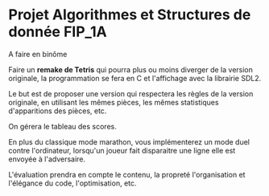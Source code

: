 # Projet Algorithmes et Structures de donnée FIP_1A

A faire en binôme

Faire un **remake de Tetris** qui pourra plus ou moins diverger de la version originale, la programmation se fera en C et l'affichage avec la librairie SDL2.

Le but est de proposer une version qui respectera les règles de la version originale, en utilisant les mêmes pièces, les mêmes statistiques d'apparitions des pièces, etc.

On gérera le tableau des scores.

En plus du classique mode marathon, vous implémenterez un mode duel contre l'ordinateur, lorsqu'un joueur fait disparaitre une ligne elle est envoyée à l'adversaire.

L'évaluation prendra en compte le contenu, la propreté l'organisation et l'élégance du code, l'optimisation, etc.
